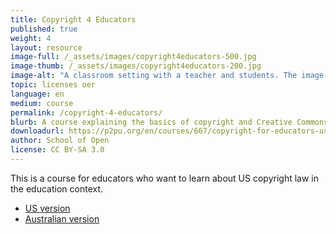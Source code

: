 ```yaml
---
title: Copyright 4 Educators
published: true
weight: 4
layout: resource
image-full: /_assets/images/copyright4educators-500.jpg
image-thumb: /_assets/images/copyright4educators-200.jpg
image-alt: "A classroom setting with a teacher and students. The image is in black and white"
topic: licenses oer
language: en
medium: course
permalink: /copyright-4-educators/
blurb: A course explaining the basics of copyright and Creative Commons for educators.
downloadurl: https://p2pu.org/en/courses/667/copyright-for-educators-us/
author: School of Open
license: CC BY-SA 3.0
---
```


This is a course for educators who want to learn about US copyright law in the education context.
- [US version](https://p2pu.org/en/courses/667/copyright-for-educators-us/)
- [Australian version](https://p2pu.org/en/courses/111/copyright-4-educators-aus/)

